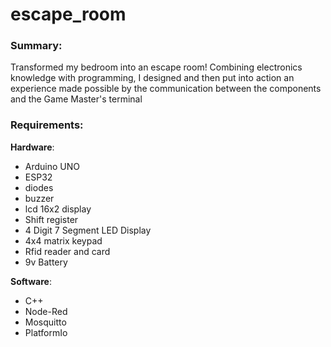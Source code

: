# escape_room
### Summary:
Transformed my bedroom into an escape room! Combining electronics knowledge with programming, I designed and then put into action an experience 
made possible by the communication between the components and the Game Master's terminal 

### Requirements:
**Hardware**:
- Arduino UNO
- ESP32
- diodes
- buzzer
- lcd 16x2 display
- Shift register
- 4 Digit 7 Segment LED Display
- 4x4 matrix keypad
- Rfid reader and card
- 9v Battery

**Software**:
- C++
- Node-Red
- Mosquitto
- PlatformIo

